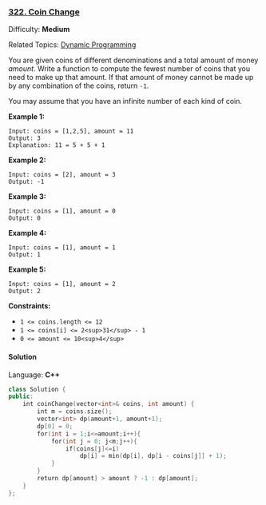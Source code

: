 ### [322\. Coin Change](https://leetcode.com/problems/coin-change/)

Difficulty: **Medium**

Related Topics: [Dynamic Programming](https://leetcode.com/tag/dynamic-programming/)

You are given coins of different denominations and a total amount of money _amount_. Write a function to compute the fewest number of coins that you need to make up that amount. If that amount of money cannot be made up by any combination of the coins, return `-1`.

You may assume that you have an infinite number of each kind of coin.

**Example 1:**

```
Input: coins = [1,2,5], amount = 11
Output: 3
Explanation: 11 = 5 + 5 + 1
```

**Example 2:**

```
Input: coins = [2], amount = 3
Output: -1
```

**Example 3:**

```
Input: coins = [1], amount = 0
Output: 0
```

**Example 4:**

```
Input: coins = [1], amount = 1
Output: 1
```

**Example 5:**

```
Input: coins = [1], amount = 2
Output: 2
```

**Constraints:**

- `1 <= coins.length <= 12`
- `1 <= coins[i] <= 2<sup>31</sup> - 1`
- `0 <= amount <= 10<sup>4</sup>`

#### Solution

Language: **C++**

```c++
class Solution {
public:
    int coinChange(vector<int>& coins, int amount) {
        int m = coins.size();
        vector<int> dp(amount+1, amount+1);
        dp[0] = 0;
        for(int i = 1;i<=amount;i++){
            for(int j = 0; j<m;j++){
                if(coins[j]<=i)
                    dp[i] = min(dp[i], dp[i - coins[j]] + 1);
            }
        }
        return dp[amount] > amount ? -1 : dp[amount];
    }
};
```
